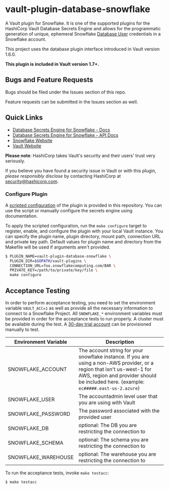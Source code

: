 # vault-plugin-database-snowflake

A Vault plugin for Snowflake. It is one of the supported plugins for the HashiCorp 
Vault Database Secrets Engine and allows for the programmatic generation of unique, 
ephemeral Snowflake [Database User](https://docs.snowflake.com/en/user-guide/admin-user-management.html) 
credentials in a Snowflake account.

This project uses the database plugin interface introduced in Vault version 1.6.0.

**This plugin is included in Vault version 1.7+.**

## Bugs and Feature Requests

Bugs should be filed under the Issues section of this repo.

Feature requests can be submitted in the Issues section as well.

## Quick Links

 * [Database Secrets Engine for Snowflake - Docs](https://developer.hashicorp.com/vault/docs/secrets/databases/snowflake)
 * [Database Secrets Engine for Snowflake - API Docs](https://developer.hashicorp.com/vault/api-docs/secret/databases/snowflake)
 * [Snowflake Website](https://www.snowflake.com/)
 * [Vault Website](https://www.vaultproject.io)
 
**Please note**: HashiCorp takes Vault's security and their users' trust very seriously.

If you believe you have found a security issue in Vault or with this plugin, _please 
responsibly disclose_ by contacting HashiCorp at [security@hashicorp.com](mailto:security@hashicorp.com).

### Configure Plugin

A [scripted configuration](bootstrap/configure.sh) of the plugin is provided in
this repository. You can use the script or manually configure the secrets engine
using documentation.

To apply the scripted configuration, run the `make configure` target to
register, enable, and configure the plugin with your local Vault instance. You
can specify the plugin name, plugin directory, mount path, connection URL and
private key path. Default values for plugin name and directory from the
Makefile will be used if arguments aren't provided.

```sh
$ PLUGIN_NAME=vault-plugin-database-snowflake \
  PLUGIN_DIR=$GOPATH/vault-plugins \
  CONNECTION_URL=foo.snowflakecomputing.com/BAR \
  PRIVATE_KEY=/path/to/private/key/file \
  make configure
```


## Acceptance Testing

In order to perform acceptance testing, you need to set the environment variable `VAULT_ACC=1` 
as well as provide all the necessary information to connect to a Snowflake Project. All 
`SNOWFLAKE_*` environment variables must be provided in order for the acceptance tests to 
run properly. A cluster must be available during the test. A [30-day trial account](https://signup.snowflake.com/) 
can be provisioned manually to test.

| Environment Variable | Description |
|----------------------|-------------|
| SNOWFLAKE_ACCOUNT    | The account string for your snowflake instance. If you are using a non-AWS provider, or a region that isn't us-west-1 for AWS, region and provider should be included here. (example: `ec#####.east-us-2.azure`) |
| SNOWFLAKE_USER       | The accountadmin level user that you are using with Vault |
| SNOWFLAKE_PASSWORD   | The password associated with the provided user |
| SNOWFLAKE_DB         | optional: The DB you are restricting the connection to |
| SNOWFLAKE_SCHEMA     | optional: The schema you are restricting the connection to |
| SNOWFLAKE_WAREHOUSE  | optional: The warehouse you are restricting the connection to |

To run the acceptance tests, invoke `make testacc`:

```sh
$ make testacc
```
